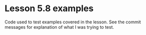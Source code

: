 # Lesson 5.8 examples

Code used to test examples covered in the lesson. See the commit messages for explanation of what I was trying to test. 
